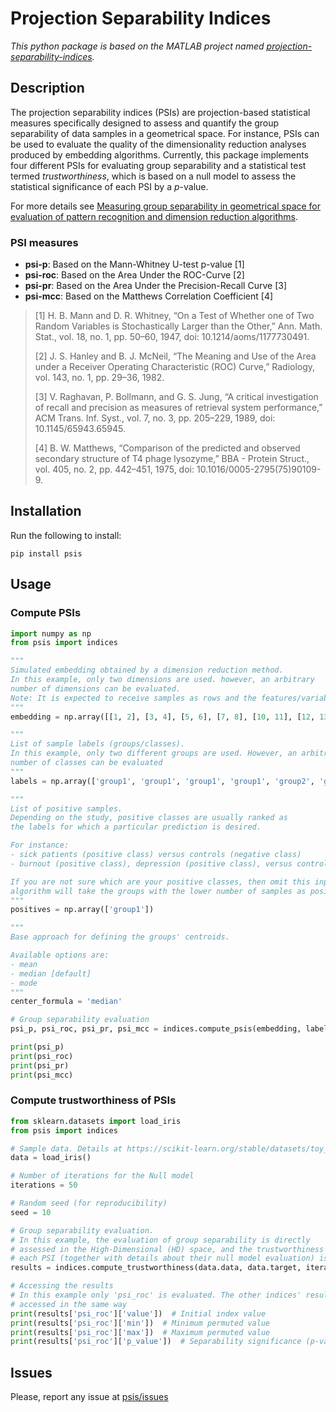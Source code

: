 # Projection Separability Indices

*This python package is based on the MATLAB project named [projection-separability-indices](https://github.com/biomedical-cybernetics/projection-separability-indices).*

## Description

The projection separability indices (PSIs) are projection-based statistical measures specifically designed to assess and quantify the group separability of data samples in a geometrical space. For instance, PSIs can be used to evaluate the quality of the dimensionality reduction analyses produced by embedding algorithms. Currently, this package implements four different PSIs for evaluating group separability and a statistical test termed _trustworthiness_, which is based on a null model to assess the statistical significance of each PSI by a _p_-value.

For more details see [Measuring group separability in geometrical space for evaluation of pattern recognition and dimension reduction algorithms](https://arxiv.org/abs/1912.12418).

### PSI measures

* **psi-p**: Based on the Mann-Whitney U-test p-value [1]
* **psi-roc**: Based on the Area Under the ROC-Curve [2]
* **psi-pr**: Based on the Area Under the Precision-Recall Curve [3]
* **psi-mcc**: Based on the Matthews Correlation Coefficient [4]

> [1] H. B. Mann and D. R. Whitney, “On a Test of Whether one of Two Random Variables is Stochastically Larger than the Other,” Ann. Math. Stat., vol. 18, no. 1, pp. 50–60, 1947, doi: 10.1214/aoms/1177730491.
>
> [2] J. S. Hanley and B. J. McNeil, “The Meaning and Use of the Area under a Receiver Operating Characteristic (ROC) Curve,” Radiology, vol. 143, no. 1, pp. 29–36, 1982.
>
> [3] V. Raghavan, P. Bollmann, and G. S. Jung, “A critical investigation of recall and precision as measures of retrieval system performance,” ACM Trans. Inf. Syst., vol. 7, no. 3, pp. 205–229, 1989, doi: 10.1145/65943.65945.
>
> [4] B. W. Matthews, “Comparison of the predicted and observed secondary structure of T4 phage lysozyme,” BBA - Protein Struct., vol. 405, no. 2, pp. 442–451, 1975, doi: 10.1016/0005-2795(75)90109-9.

## Installation

Run the following to install:

```shell
pip install psis
```

## Usage

### Compute PSIs

```python
import numpy as np
from psis import indices

"""
Simulated embedding obtained by a dimension reduction method.
In this example, only two dimensions are used. however, an arbitrary
number of dimensions can be evaluated.
Note: It is expected to receive samples as rows and the features/variables as columns.
"""
embedding = np.array([[1, 2], [3, 4], [5, 6], [7, 8], [10, 11], [12, 13], [14, 15], [16, 17]])

"""
List of sample labels (groups/classes).
In this example, only two different groups are used. However, an arbitrary
number of classes can be evaluated
"""
labels = np.array(['group1', 'group1', 'group1', 'group1', 'group2', 'group2', 'group2', 'group2'])

"""
List of positive samples.
Depending on the study, positive classes are usually ranked as
the labels for which a particular prediction is desired.

For instance:
- sick patients (positive class) versus controls (negative class)
- burnout (positive class), depression (positive class), versus control (negative class)

If you are not sure which are your positive classes, then omit this input and the
algorithm will take the groups with the lower number of samples as positive
"""
positives = np.array(['group1'])

"""
Base approach for defining the groups' centroids.

Available options are:
- mean
- median [default]
- mode
"""
center_formula = 'median'

# Group separability evaluation
psi_p, psi_roc, psi_pr, psi_mcc = indices.compute_psis(embedding, labels, positives, center_formula)

print(psi_p)
print(psi_roc)
print(psi_pr)
print(psi_mcc)
```

### Compute trustworthiness of PSIs

```python
from sklearn.datasets import load_iris
from psis import indices

# Sample data. Details at https://scikit-learn.org/stable/datasets/toy_dataset.html
data = load_iris()

# Number of iterations for the Null model
iterations = 50

# Random seed (for reproducibility)
seed = 10

# Group separability evaluation.
# In this example, the evaluation of group separability is directly
# assessed in the High-Dimensional (HD) space, and the trustworthiness of
# each PSI (together with details about their null model evaluation) is returned
results = indices.compute_trustworthiness(data.data, data.target, iterations=iterations, seed=seed)

# Accessing the results
# In this example only 'psi_roc' is evaluated. The other indices' results can be
# accessed in the same way
print(results['psi_roc']['value'])  # Initial index value
print(results['psi_roc']['min'])  # Minimum permuted value
print(results['psi_roc']['max'])  # Maximum permuted value
print(results['psi_roc']['p_value'])  # Separability significance (p-value)
```

## Issues

Please, report any issue at [psis/issues](https://github.com/biomedical-cybernetics/pypsis/issues)